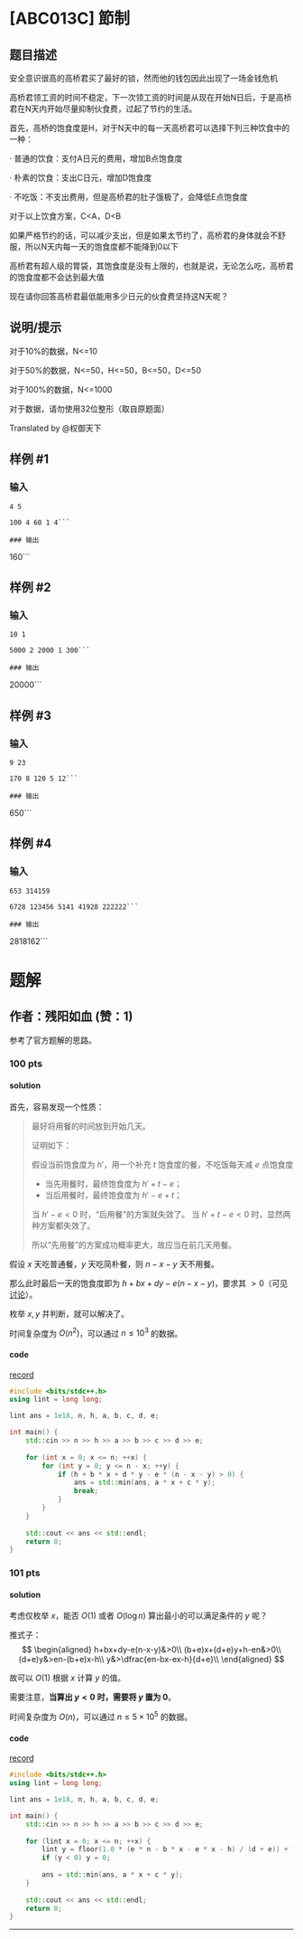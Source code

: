 # [ABC013C] 節制

## 题目描述

安全意识很高的高桥君买了最好的锁，然而他的钱包因此出现了一场金钱危机

高桥君领工资的时间不稳定，下一次领工资的时间是从现在开始N日后，于是高桥君在N天内开始尽量抑制伙食费，过起了节约的生活。

首先，高桥的饱食度是H，对于N天中的每一天高桥君可以选择下列三种饮食中的一种：

· 普通的饮食：支付A日元的费用，增加B点饱食度

· 朴素的饮食：支出C日元，增加D饱食度

· 不吃饭：不支出费用，但是高桥君的肚子饿极了，会降低E点饱食度

对于以上饮食方案，C<A，D<B

如果严格节约的话，可以减少支出，但是如果太节约了，高桥君的身体就会不舒服，所以N天内每一天的饱食度都不能降到0以下

高桥君有超人级的胃袋，其饱食度是没有上限的，也就是说，无论怎么吃，高桥君的饱食度都不会达到最大值

现在请你回答高桥君最低能用多少日元的伙食费坚持这N天呢？

## 说明/提示

对于10%的数据，N<=10

对于50%的数据，N<=50，H<=50，B<=50，D<=50

对于100%的数据，N<=1000

对于数据，请勿使用32位整形（取自原题面）

Translated by @权御天下

## 样例 #1

### 输入

```
4 5
100 4 60 1 4```

### 输出

```
160```

## 样例 #2

### 输入

```
10 1
5000 2 2000 1 300```

### 输出

```
20000```

## 样例 #3

### 输入

```
9 23
170 8 120 5 12```

### 输出

```
650```

## 样例 #4

### 输入

```
653 314159
6728 123456 5141 41928 222222```

### 输出

```
2818162```

# 题解

## 作者：残阳如血 (赞：1)

参考了官方题解的思路。

### 100 pts
#### solution
首先，容易发现一个性质：
> 最好将用餐的时间放到开始几天。
> 
> 证明如下：
> 
> 假设当前饱食度为 $h'$，用一个补充 $t$ 饱食度的餐，不吃饭每天减 $e$ 点饱食度
> - 当先用餐时，最终饱食度为 $h'+t-e$；
> - 当后用餐时，最终饱食度为 $h'-e+t$；
> 
> 当 $h'-e<0$ 时，“后用餐”的方案就失效了。
> 当 $h'+t-e<0$ 时，显然两种方案都失效了。
>
> 所以“先用餐”的方案成功概率更大，故应当在前几天用餐。

假设 $x$ 天吃普通餐，$y$ 天吃简朴餐，则 $n-x-y$ 天不用餐。

那么此时最后一天的饱食度即为 $h+bx+dy-e(n-x-y)$，要求其 $>0$（可见 [讨论](https://www.luogu.com.cn/discuss/1055550)）。

枚举 $x,y$ 并判断，就可以解决了。

时间复杂度为 $O(n^2)$，可以通过 $n\le10^3$ 的数据。

#### code

[record](https://atcoder.jp/contests/abc013/submissions/62438050)

```cpp
#include <bits/stdc++.h>
using lint = long long;

lint ans = 1e18, n, h, a, b, c, d, e;

int main() {
	std::cin >> n >> h >> a >> b >> c >> d >> e;
	
	for (int x = 0; x <= n; ++x) {
		for (int y = 0; y <= n - x; ++y) {
			if (h + b * x + d * y - e * (n - x - y) > 0) {
				ans = std::min(ans, a * x + c * y);
				break;
			}
		}
	}
	
	std::cout << ans << std::endl;
	return 0;
}
```

### 101 pts

#### solution
考虑仅枚举 $x$，能否 $O(1)$ 或者 $O(\log n)$ 算出最小的可以满足条件的 $y$ 呢？

推式子：
$$
\begin{aligned}
h+bx+dy-e(n-x-y)&>0\\
(b+e)x+(d+e)y+h-en&>0\\
(d+e)y&>en-(b+e)x-h\\
y&>\dfrac{en-bx-ex-h}{d+e}\\
\end{aligned}
$$

故可以 $O(1)$ 根据 $x$ 计算 $y$ 的值。

需要注意，**当算出 $y<0$ 时，需要将 $y$ 置为 $0$**。

时间复杂度为 $O(n)$，可以通过 $n\le5\times10^5$ 的数据。

#### code

[record](https://atcoder.jp/contests/abc013/submissions/62438114)

```cpp
#include <bits/stdc++.h>
using lint = long long;

lint ans = 1e18, n, h, a, b, c, d, e;

int main() {
	std::cin >> n >> h >> a >> b >> c >> d >> e;
	
	for (lint x = 0; x <= n; ++x) {
		lint y = floor(1.0 * (e * n - b * x - e * x - h) / (d + e)) + 1;
		if (y < 0) y = 0;
		
		ans = std::min(ans, a * x + c * y);
	}
	
	std::cout << ans << std::endl;
	return 0;
}
```

---


